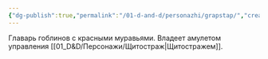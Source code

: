 ```yaml
---
{"dg-publish":true,"permalink":"/01-d-and-d/personazhi/grapstap/","created":"2024-11-09T09:06:49.897+03:00","updated":"2024-01-23T14:33:11.305+03:00"}
---
```



Главарь гоблинов с красными муравьями. Владеет амулетом управления [[01_D&D/Персонажи/Щитостраж\|Щитостражем]].